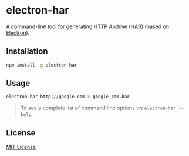 # electron-har

A command-line tool for generating [HTTP Archive (HAR)](http://www.softwareishard.com/blog/har-12-spec/) (based on [Electron](http://electron.atom.io/)).

## Installation

```sh
npm install -g electron-har
```

## Usage

```sh
electron-har http://google.com > google_com.har
```

> To see a complete list of command line options try `electron-har --help`. 

## License

[MIT License](https://github.com/shyiko/electron-har/blob/master/mit.license)
